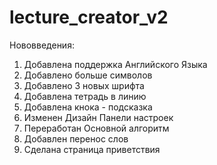 # lecture_creator_v2
  Нововведения:
  1) Добавлена поддержка Английского Языка 
  2) Добавлено больше символов
  3) Добавлено 3 новых шрифта
  4) Добавлена тетрадь в линию
  5) Добавлена кнока - подсказка
  6) Изменен Дизайн Панели настроек
  7) Переработан Основной алгоритм
  8) Добавлен перенос слов
  9) Сделана страница приветствия
  
  
